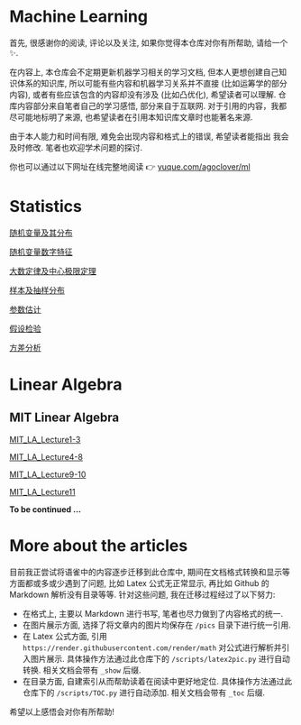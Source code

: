 # Machine Learning

首先, 很感谢你的阅读, 评论以及关注, 如果你觉得本仓库对你有所帮助, 请给一个✨.

在内容上, 本仓库会不定期更新机器学习相关的学习文档, 但本人更想创建自己知识体系的知识库, 所以可能有些内容和机器学习关系并不直接 (比如运筹学的部分内容), 或者有些应该包含的内容却没有涉及 (比如凸优化), 希望读者可以理解. 仓库内容部分来自笔者自己的学习感悟, 部分来自于互联网. 对于引用的内容，我都尽可能地标明了来源, 也希望读者在引用本知识库文章时也能著名来源. 

由于本人能力和时间有限, 难免会出现内容和格式上的错误, 希望读者能指出 我会及时修改. 笔者也欢迎学术问题的探讨.

你也可以通过以下网址在线完整地阅读 👉  [yuque.com/agoclover/ml](https://www.yuque.com/agoclover/ml)

# Statistics

[随机变量及其分布](Statistics/随机变量及其分布_show_toc.md)

[随机变量数字特征](Statistics/随机变量数字特征_show_toc.md)

[大数定律及中心极限定理](Statistics/大数定律及中心极限定理_show_toc.md)

[样本及抽样分布](Statistics/样本及抽样分布_show_toc.md)

[参数估计](Statistics/参数估计_show_toc.md)

[假设检验](Statistics/假设检验_show_toc.md)

[方差分析](Statistics/方差分析_show_toc.md)

# Linear Algebra

## MIT Linear Algebra

[MIT_LA_Lecture1-3](https://htmlpreview.github.io/?https://github.com/agoclover/machine-learning/blob/master/LinearAlgebra/MIT_LA_Lecture1-3.html#%E4%B8%A4%E7%A7%8D%E6%B6%88%E5%85%83%E6%B3%95)

[MIT_LA_Lecture4-8](http://htmlpreview.github.io/?https://github.com/agoclover/machine-learning/blob/master/LinearAlgebra/MIT_LA_Lecture4-8.html)

[MIT_LA_Lecture9-10](http://htmlpreview.github.io/?https://github.com/agoclover/machine-learning/blob/master/LinearAlgebra/MIT_LA_Lecture9-10.html)

[MIT_LA_Lecture11](http://htmlpreview.github.io/?https://github.com/agoclover/machine-learning/blob/master/LinearAlgebra/MIT_LA_Lecture11.html)

**To be continued ...**



# More about the articles

目前我正尝试将语雀中的内容逐步迁移到此仓库中, 期间在文档格式转换和显示等方面都或多或少遇到了问题, 比如 Latex 公式无正常显示, 再比如 Github 的 Markdown 解析没有目录等等. 针对这些问题, 我在迁移过程经过了以下努力:

- 在格式上, 主要以 Markdown 进行书写, 笔者也尽力做到了内容格式的统一. 
- 在图片展示方面, 选择了将文章内的图片均保存在 `/pics` 目录下进行统一引用.
- 在 Latex 公式方面, 引用 `https://render.githubusercontent.com/render/math` 对公式进行解析并引入图片展示. 具体操作方法通过此仓库下的 `/scripts/latex2pic.py` 进行自动转换. 相关文档会带有 `_show` 后缀.
- 在目录方面, 自建索引从而帮助读着在阅读中更好地定位. 具体操作方法通过此仓库下的  `/scripts/TOC.py`  进行自动添加. 相关文档会带有 `_toc` 后缀.

希望以上感悟会对你有所帮助!